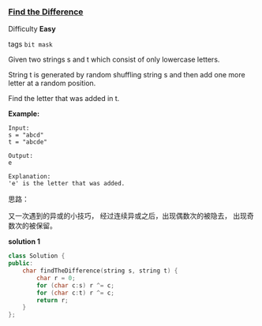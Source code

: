 ### [Find the Difference](https://leetcode.com/problems/find-the-difference/)   

Difficulty **Easy**

tags `bit mask`

Given two strings s and t which consist of only lowercase letters.

String t is generated by random shuffling string s and then add one more letter at a random position.

Find the letter that was added in t.

**Example:**
```
Input:
s = "abcd"
t = "abcde"

Output:
e

Explanation:
'e' is the letter that was added.
```

思路：

又一次遇到的异或的小技巧， 经过连续异或之后，出现偶数次的被隐去， 出现奇数次的被保留。

**solution 1**

```c++
class Solution {
public:
    char findTheDifference(string s, string t) {
        char r = 0;
        for (char c:s) r ^= c;
        for (char c:t) r ^= c;
        return r;
    }
};
```

